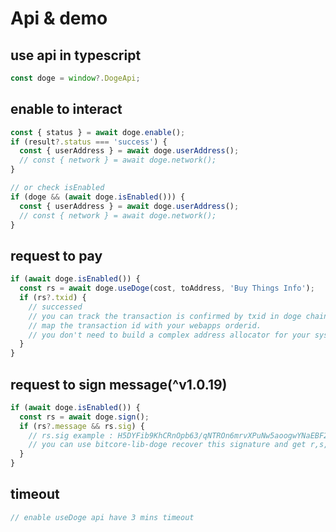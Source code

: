 
# Api & demo

## use api in typescript

```javascript
const doge = window?.DogeApi;
```

## enable to interact

```javascript
const { status } = await doge.enable();
if (result?.status === 'success') {
  const { userAddress } = await doge.userAddress();
  // const { network } = await doge.network();
}

// or check isEnabled
if (doge && (await doge.isEnabled())) {
  const { userAddress } = await doge.userAddress();
  // const { network } = await doge.network();
}
```

## request to pay

```javascript
if (await doge.isEnabled()) {
  const rs = await doge.useDoge(cost, toAddress, 'Buy Things Info');
  if (rs?.txid) {
    // successed
    // you can track the transaction is confirmed by txid in doge chain
    // map the transaction id with your webapps orderid.
    // you don't need to build a complex address allocator for your system anymore.
  }
}
```

## request to sign message(^v1.0.19)

```javascript
if (await doge.isEnabled()) {
  const rs = await doge.sign();
  if (rs?.message && rs.sig) {
    // rs.sig example : H5DYFib9KhCRnOpb63/qNTROn6mrvXPuNw5aoogwYNaEBF2QP4uKo5CDPbJmZNiO7HBJIETaLLtSPpU9dVtkSzE=
    // you can use bitcore-lib-doge recover this signature and get r,s,v
  }
}
```

## timeout

```javascript
// enable useDoge api have 3 mins timeout
```
